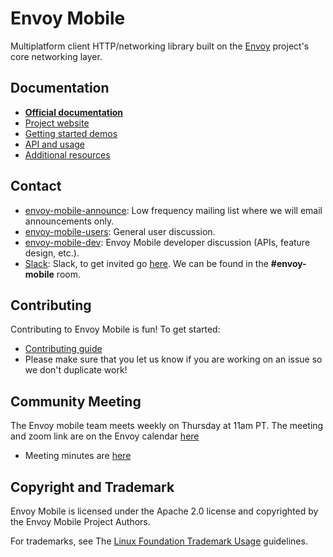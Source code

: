 # Envoy Mobile

Multiplatform client HTTP/networking library built on the [Envoy](https://www.envoyproxy.io) project's core networking layer.

## Documentation

- **[Official documentation](https://envoymobile.io/docs/envoy-mobile/latest/index.html)**
- [Project website](https://envoymobile.io)
- [Getting started demos](https://envoymobile.io/docs/envoy-mobile/latest/start/start.html)
- [API and usage](https://envoymobile.io/docs/envoy-mobile/latest/api/api.html)
- [Additional resources](https://envoymobile.io/docs/envoy-mobile/latest/intro/additional_resources.html)

## Contact

* [envoy-mobile-announce](https://groups.google.com/forum/#!forum/envoy-mobile-announce): Low
  frequency mailing list where we will email announcements only.
* [envoy-mobile-users](https://groups.google.com/forum/#!forum/envoy-mobile-users): General user
  discussion.
* [envoy-mobile-dev](https://groups.google.com/forum/#!forum/envoy-mobile-dev): Envoy Mobile
  developer discussion (APIs, feature design, etc.).
* [Slack](https://envoyproxy.slack.com): Slack, to get invited go
  [here](https://envoyslack.cncf.io). We can be found in the **#envoy-mobile** room.

## Contributing

Contributing to Envoy Mobile is fun! To get started:

* [Contributing guide](CONTRIBUTING.md)
* Please make sure that you let us know if you are working on an issue so we don't duplicate work!

## Community Meeting

The Envoy mobile team meets weekly on Thursday at 11am PT. The meeting and zoom link are on the
Envoy calendar [here](https://goo.gl/PkDijT)

* Meeting minutes are [here](https://docs.google.com/document/d/1T5qNoUxh80HkCia7XXxUCC8CFs9W6UVx6S5r7n688Ns)

## Copyright and Trademark

Envoy Mobile is licensed under the Apache 2.0 license and copyrighted by the Envoy Mobile Project Authors.

For trademarks, see The [Linux Foundation Trademark Usage](https://www.linuxfoundation.org/trademark-usage/) guidelines.
